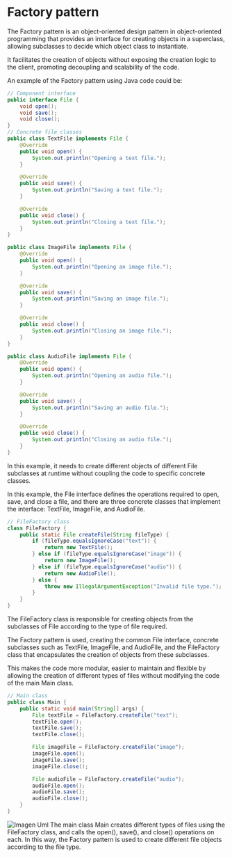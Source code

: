 # Factory pattern

The Factory pattern is an object-oriented design pattern in object-oriented programming that provides an interface for creating objects in a superclass, allowing subclasses to decide which object class to instantiate.

It facilitates the creation of objects without exposing the creation logic to the client, promoting decoupling and scalability of the code.

An example of the Factory pattern using Java code could be:

```java
// Component interface
public interface File {
    void open();
    void save();
    void close();
}
// Concrete file classes
public class TextFile implements File {
    @Override
    public void open() {
        System.out.println("Opening a text file.");
    }

    @Override
    public void save() {
        System.out.println("Saving a text file.");
    }

    @Override
    public void close() {
        System.out.println("Closing a text file.");
    }
}

public class ImageFile implements File {
    @Override
    public void open() {
        System.out.println("Opening an image file.");
    }

    @Override
    public void save() {
        System.out.println("Saving an image file.");
    }

    @Override
    public void close() {
        System.out.println("Closing an image file.");
    }
}

public class AudioFile implements File {
    @Override
    public void open() {
        System.out.println("Opening an audio file.");
    }

    @Override
    public void save() {
        System.out.println("Saving an audio file.");
    }

    @Override
    public void close() {
        System.out.println("Closing an audio file.");
    }
}
```

In this example, it needs to create different objects of different File subclasses at runtime without coupling the code to specific concrete classes.

In this example, the File interface defines the operations required to open, save, and close a file, and there are three concrete classes that implement the interface: TextFile, ImageFile, and AudioFile.

```java
// FileFactory class
class FileFactory {
    public static File createFile(String fileType) {
        if (fileType.equalsIgnoreCase("text")) {
            return new TextFile();
        } else if (fileType.equalsIgnoreCase("image")) {
            return new ImageFile();
        } else if (fileType.equalsIgnoreCase("audio")) {
            return new AudioFile();
        } else {
            throw new IllegalArgumentException("Invalid file type.");
        }
    }
}
```

The FileFactory class is responsible for creating objects from the subclasses of File according to the type of file required.

The Factory pattern is used, creating the common File interface, concrete subclasses such as TextFile, ImageFile, and AudioFile, and the FileFactory class that encapsulates the creation of objects from these subclasses.

This makes the code more modular, easier to maintain and flexible by allowing the creation of different types of files without modifying the code of the main Main class.

```java
// Main class
public class Main {
    public static void main(String[] args) {
        File textFile = FileFactory.createFile("text");
        textFile.open();
        textFile.save();
        textFile.close();

        File imageFile = FileFactory.createFile("image");
        imageFile.open();
        imageFile.save();
        imageFile.close();

        File audioFile = FileFactory.createFile("audio");
        audioFile.open();
        audioFile.save();
        audioFile.close();
    }
}
```
![Imagen Uml](https://res.cloudinary.com/dzxhdnqm4/image/upload/v1680987010/UML_Factory_1_kaz7w8.png)
The main class Main creates different types of files using the FileFactory class, and calls the open(), save(), and close() operations on each. In this way, the Factory pattern is used to create different file objects according to the file type.
